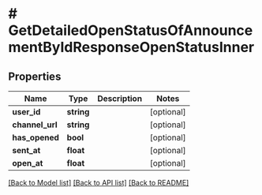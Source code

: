 # # GetDetailedOpenStatusOfAnnouncementByIdResponseOpenStatusInner

## Properties

Name | Type | Description | Notes
------------ | ------------- | ------------- | -------------
**user_id** | **string** |  | [optional]
**channel_url** | **string** |  | [optional]
**has_opened** | **bool** |  | [optional]
**sent_at** | **float** |  | [optional]
**open_at** | **float** |  | [optional]

[[Back to Model list]](../../README.md#models) [[Back to API list]](../../README.md#endpoints) [[Back to README]](../../README.md)
